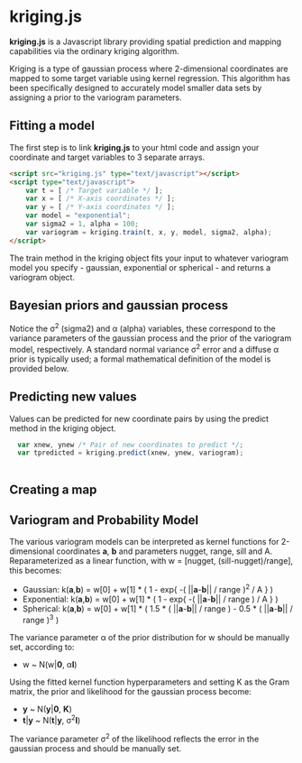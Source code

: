 kriging.js
==========

**kriging.js** is a Javascript library providing spatial prediction and mapping capabilities via the ordinary kriging algorithm. 

Kriging is a type of gaussian process where 2-dimensional coordinates are mapped to some target variable using kernel regression. This algorithm has been specifically designed to accurately model smaller data sets by assigning a prior to the variogram parameters.

Fitting a model
---------------

The first step is to link **kriging.js** to your html code and assign your coordinate and target variables to 3 separate arrays.

``` html
<script src="kriging.js" type="text/javascript"></script>
<script type="text/javascript">
	var t = [ /* Target variable */ ];
	var x = [ /* X-axis coordinates */ ];
	var y = [ /* Y-axis coordinates */ ];
	var model = "exponential";
	var sigma2 = 1, alpha = 100;
	var variogram = kriging.train(t, x, y, model, sigma2, alpha);
</script>
```

The train method in the kriging object fits your input to whatever variogram model you specify - gaussian, exponential or spherical - and returns a variogram object. 

Bayesian priors and gaussian process
------------------------------------

Notice the σ<sup>2</sup> (sigma2) and α (alpha) variables, these correspond to the variance parameters of the gaussian process and the prior of the variogram model, respectively. A standard normal variance σ<sup>2</sup> error and a diffuse α prior is typically used; a formal mathematical definition of the model is provided below.

Predicting new values
---------------------

Values can be predicted for new coordinate pairs by using the predict method in the kriging object.

``` javascript
  var xnew, ynew /* Pair of new coordinates to predict */;
  var tpredicted = kriging.predict(xnew, ynew, variogram);
  
```

Creating a map
--------------


Variogram and Probability Model
-------------------------------

The various variogram models can be interpreted as kernel functions for 2-dimensional coordinates **a**, **b** and parameters nugget, range, sill and A. Reparameterized as a linear function, with w = [nugget, (sill-nugget)/range], this becomes:
  
- Gaussian: k(**a**,**b**) = w[0] + w[1] * ( 1 - exp{ -( ||**a**-**b**|| / range )<sup>2</sup> / A } )
- Exponential: k(**a**,**b**) = w[0] + w[1] * ( 1 - exp{ -( ||**a**-**b**|| / range ) / A } )
- Spherical: k(**a**,**b**) = w[0] + w[1] * ( 1.5 * ( ||**a**-**b**|| / range ) - 0.5 * ( ||**a**-**b**|| / range )<sup>3</sup> )

The variance parameter α of the prior distribution for w should be manually set, according to:

- w ~ N(w|**0**, α**I**)

Using the fitted kernel function hyperparameters and setting K as the Gram matrix, the prior and likelihood for the gaussian process become:

- **y**       ~ N(**y**|**0**, **K**)
- **t**|**y** ~ N(**t**|**y**, σ<sup>2</sup>**I**)

The variance parameter σ<sup>2</sup> of the likelihood reflects the error in the gaussian process and should be manually set. 




